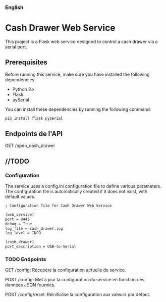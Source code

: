 ### English

# Cash Drawer Web Service

This project is a Flask web service designed to control a cash drawer via a serial port.

## Prerequisites

Before running this service, make sure you have installed the following dependencies:

- Python 3.x
- Flask
- pySerial

You can install these dependencies by running the following command:

```bash
pip install flask pyserial

```

## Endpoints de l'API
GET /open_cash_drawer

## //TODO

### Configuration
The service uses a config.ini configuration file to define various parameters. The configuration file is automatically created if it does not exist, with default values.

```bash
; Configuration file for Cash Drawer Web Service

[web_service]
port = 8443
debug = True
log_file = cash_drawer.log
log_level = INFO

[cash_drawer]
port_description = USB-to-Serial
```
###  TODO Endpoints 

GET /config: Récupère la configuration actuelle du service.

POST /config: Met à jour la configuration du service en fonction des données JSON fournies.

POST /config/reset: Réinitialise la configuration aux valeurs par défaut.
